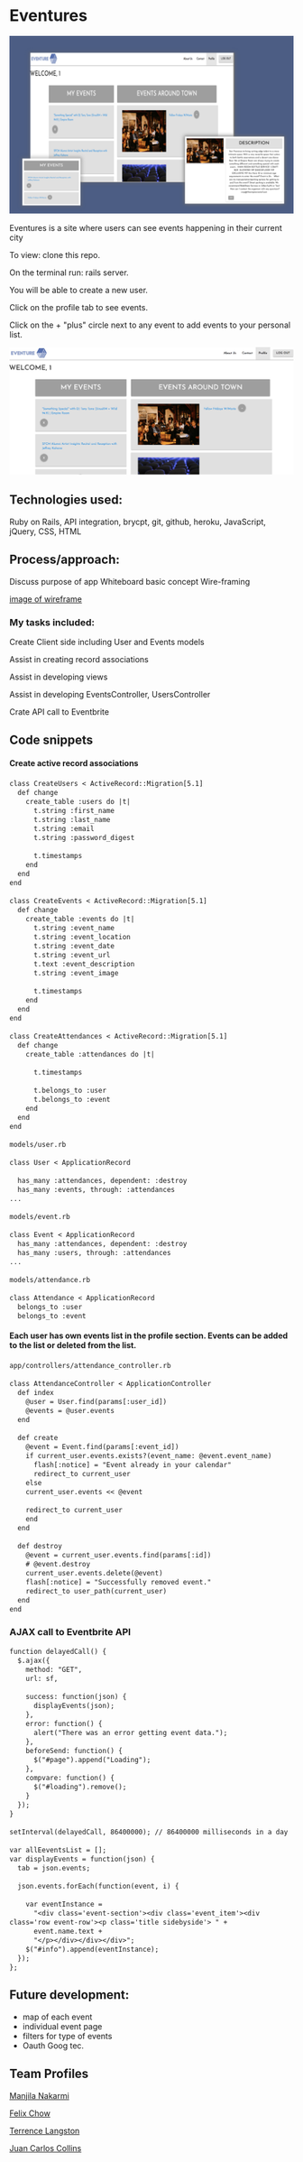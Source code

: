 # Eventures

![image of app, Eventures](readme-assets/Eventure-main.png "Eventures")

 Eventures is a site where users can see events happening in their current city


To view: clone this repo.

On the terminal run: rails server.

You will be able to create a new user.

Click on the profile tab to see events.

Click on the + "plus" circle next to any event to add events to your personal list.


![image of app, Eventures-profile](readme-assets/eventure-profile.png "Eventures")


## Technologies used:

Ruby on Rails, API integration, brycpt, git, github, heroku, JavaScript, jQuery, CSS, HTML

## Process/approach:

Discuss purpose of app
Whiteboard basic concept
Wire-framing

[image of wireframe](https://trello.com/b/jCxRWOel/wireframe-user-page)


### My tasks included:
Create Client side including User and Events models

Assist in creating record associations

Assist in developing views

Assist in developing EventsController, UsersController

Crate API call to Eventbrite

## Code snippets

#### Create active record associations

```
class CreateUsers < ActiveRecord::Migration[5.1]
  def change
    create_table :users do |t|
      t.string :first_name
      t.string :last_name
      t.string :email
      t.string :password_digest

      t.timestamps
    end
  end
end

class CreateEvents < ActiveRecord::Migration[5.1]
  def change
    create_table :events do |t|
      t.string :event_name
      t.string :event_location
      t.string :event_date
      t.string :event_url
      t.text :event_description
      t.string :event_image

      t.timestamps
    end
  end
end

class CreateAttendances < ActiveRecord::Migration[5.1]
  def change
    create_table :attendances do |t|

      t.timestamps

      t.belongs_to :user
      t.belongs_to :event
    end
  end
end

models/user.rb

class User < ApplicationRecord

  has_many :attendances, dependent: :destroy
  has_many :events, through: :attendances
...

models/event.rb

class Event < ApplicationRecord
  has_many :attendances, dependent: :destroy
  has_many :users, through: :attendances
...

models/attendance.rb

class Attendance < ApplicationRecord
  belongs_to :user
  belongs_to :event

```

#### Each user has own events list in the profile section. Events can be added to the list or deleted from the list.

```
app/controllers/attendance_controller.rb

class AttendanceController < ApplicationController
  def index
    @user = User.find(params[:user_id])
    @events = @user.events
  end

  def create
    @event = Event.find(params[:event_id])
    if current_user.events.exists?(event_name: @event.event_name)
      flash[:notice] = "Event already in your calendar"
      redirect_to current_user
    else
    current_user.events << @event

    redirect_to current_user
    end
  end

  def destroy
    @event = current_user.events.find(params[:id])
    # @event.destroy
    current_user.events.delete(@event)
    flash[:notice] = "Successfully removed event."
    redirect_to user_path(current_user)
  end
end
```

### AJAX call to Eventbrite API

```
function delayedCall() {
  $.ajax({
    method: "GET",
    url: sf,

    success: function(json) {
      displayEvents(json);
    },
    error: function() {
      alert("There was an error getting event data.");
    },
    beforeSend: function() {
      $("#page").append("Loading");
    },
    compvare: function() {
      $("#loading").remove();
    }
  });
}

setInterval(delayedCall, 86400000); // 86400000 milliseconds in a day

var allEeventsList = [];
var displayEvents = function(json) {
  tab = json.events;

  json.events.forEach(function(event, i) {

    var eventInstance =
      "<div class='event-section'><div class='event_item'><div class='row event-row'><p class='title sidebyside'> " +
      event.name.text +
      "</p></div></div></div>";
    $("#info").append(eventInstance);
  });
};
```

## Future development:

- map of each event
- individual event page
- filters for type of events
- Oauth Goog tec.

## Team Profiles

[Manjila Nakarmi](https://github.com/Manjilan)

[Felix Chow ](https://github.com/fchow2018)

[Terrence Langston](https://github.com/ttime1100)

[Juan Carlos Collins](https://github.com/juancarlucci)
